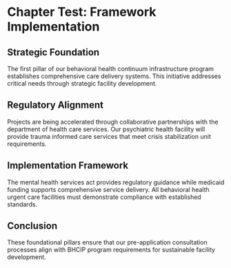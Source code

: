 # Chapter Test: Framework Implementation

## Strategic Foundation

The first pillar of our behavioral health continuum infrastructure program
establishes comprehensive care delivery systems. This initiative addresses
critical needs through strategic facility development.

## Regulatory Alignment

Projects are being accelerated through collaborative partnerships with the
department of health care services. Our psychiatric health facility will provide
trauma informed care services that meet crisis stabilization unit requirements.

## Implementation Framework

The mental health services act provides regulatory guidance while medicaid
funding supports comprehensive service delivery. All behavioral health urgent
care facilities must demonstrate compliance with established standards.

## Conclusion

These foundational pillars ensure that our pre-application consultation
processes align with BHCIP program requirements for sustainable facility
development.
